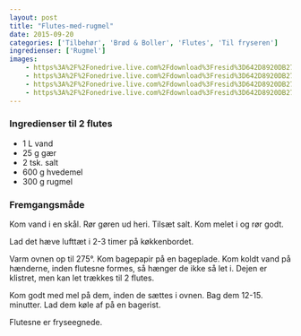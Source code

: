```yaml
---
layout: post
title: "Flutes-med-rugmel"
date: 2015-09-20
categories: ['Tilbehør', 'Brød & Boller', 'Flutes', 'Til fryseren']
ingredienser: ['Rugmel']
images:
    - https%3A%2F%2Fonedrive.live.com%2Fdownload%3Fresid%3D642D8920DB2784EE!126670
    - https%3A%2F%2Fonedrive.live.com%2Fdownload%3Fresid%3D642D8920DB2784EE!126675
    - https%3A%2F%2Fonedrive.live.com%2Fdownload%3Fresid%3D642D8920DB2784EE!126681
    - https%3A%2F%2Fonedrive.live.com%2Fdownload%3Fresid%3D642D8920DB2784EE!126678
---
```


### Ingredienser til 2 flutes
-   1 L vand
-   25 g gær
-   2 tsk. salt
-   600 g hvedemel
-   300 g rugmel

### Fremgangsmåde
Kom vand i en skål. Rør gøren ud heri. Tilsæt salt. Kom melet i og rør godt.

Lad det hæve lufttæt i 2-3 timer på køkkenbordet.

Varm ovnen op til 275&deg;. Kom bagepapir på en bageplade. Kom koldt vand på hænderne, inden flutesne formes, så hænger de ikke så let i. Dejen er klistret, men kan let trækkes til 2 flutes.

Kom godt med mel på dem, inden de sættes i ovnen. Bag dem 12-15. minutter. Lad dem køle af på en bagerist.

Flutesne er fryseegnede.

